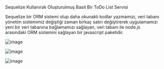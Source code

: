 Sequelize Kullanırak Oluşturulmuş Basit Bir ToDo List Servisi

 Sequelize bir ORM sistemi olup daha okunaklı kodlar yazmamızı, veri tabanı yönetim sistemimiz değiştiği zaman birkaç satırı değiştirerek uygulamamızı yeni bir veri tabanına bağlamamızı sağlayan, veri tabanı ile node.js arasındaki ORM sistemini sağlayan bir javascript paketidir.
 
![image](https://user-images.githubusercontent.com/77447979/154855611-35cae3ce-6e48-48e0-9c88-54947479cad4.png)


![image](https://user-images.githubusercontent.com/77447979/154855632-441cb4f8-055c-4425-9741-6d8dfc7a459d.png)

![image](https://user-images.githubusercontent.com/77447979/154855666-679192f7-5bad-400e-a1ee-e2f2dad45460.png)

